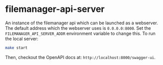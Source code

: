 # filemanager-api-server

An instance of the filemanager api which can be launched as a webserver. The default address which the webserver uses
is `0.0.0.0:8000`. Set the `FILEMANAGER_API_SERVER_ADDR` environment variable to change this. To run the local server:

```sh
make start
```

Then, checkout the OpenAPI docs at: `http://localhost:8000/swagger-ui`.